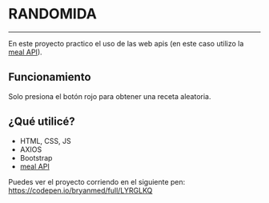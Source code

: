 # RANDOMIDA

---

En este proyecto practico el uso de las web apis (en este caso utilizo la [meal API](https://www.themealdb.com/)).

## Funcionamiento

Solo presiona el botón rojo para obtener una receta aleatoria.

## ¿Qué utilicé?

- HTML, CSS, JS
- AXIOS
- Bootstrap
- [meal API](https://www.themealdb.com/)

Puedes ver el proyecto corriendo en el siguiente pen: https://codepen.io/bryanmed/full/LYRGLKQ
